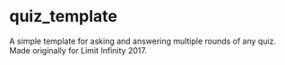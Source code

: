 # quiz_template
A simple template for asking and answering multiple rounds of any quiz. Made originally for Limit Infinity 2017.
